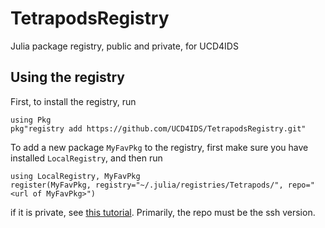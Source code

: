 # TetrapodsRegistry

Julia package registry, public and private, for UCD4IDS

## Using the registry

First, to install the registry, run

```
using Pkg
pkg"registry add https://github.com/UCD4IDS/TetrapodsRegistry.git"
```

To add a new package `MyFavPkg` to the registry, first make sure you have installed `LocalRegistry`, and then run

```
using LocalRegistry, MyFavPkg
register(MyFavPkg, registry="~/.julia/registries/Tetrapods/", repo="<url of MyFavPkg>")
```

if it is private, see [this tutorial](https://github.com/GunnarFarneback/LocalRegistry.jl/blob/master/docs/ssh_keys.md). Primarily, the repo must be the ssh version.
